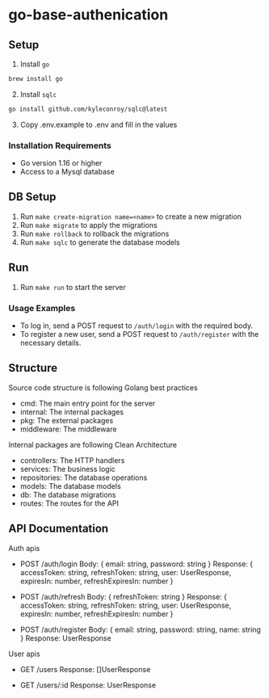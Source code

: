 # go-base-authenication

## Setup

1. Install `go`

```sh
brew install go
```

2. Install `sqlc`

```sh
go install github.com/kyleconroy/sqlc@latest
```

3. Copy .env.example to .env and fill in the values

### Installation Requirements

- Go version 1.16 or higher
- Access to a Mysql database

## DB Setup

1. Run `make create-migration name=<name>` to create a new migration
2. Run `make migrate` to apply the migrations
3. Run `make rollback` to rollback the migrations
4. Run `make sqlc` to generate the database models

## Run

1. Run `make run` to start the server

### Usage Examples

- To log in, send a POST request to `/auth/login` with the required body.
- To register a new user, send a POST request to `/auth/register` with the necessary details.

## Structure

Source code structure is following Golang best practices

- cmd: The main entry point for the server
- internal: The internal packages
- pkg: The external packages
- middleware: The middleware

Internal packages are following Clean Architecture

- controllers: The HTTP handlers
- services: The business logic
- repositories: The database operations
- models: The database models
- db: The database migrations
- routes: The routes for the API

## API Documentation

Auth apis

- POST /auth/login
  Body: { email: string, password: string }
  Response: { accessToken: string, refreshToken: string, user: UserResponse, expiresIn: number, refreshExpiresIn: number }

- POST /auth/refresh
  Body: { refreshToken: string }
  Response: { accessToken: string, refreshToken: string, user: UserResponse, expiresIn: number, refreshExpiresIn: number }

- POST /auth/register
  Body: { email: string, password: string, name: string }
  Response: UserResponse

User apis

- GET /users
  Response: []UserResponse

- GET /users/:id
  Response: UserResponse

